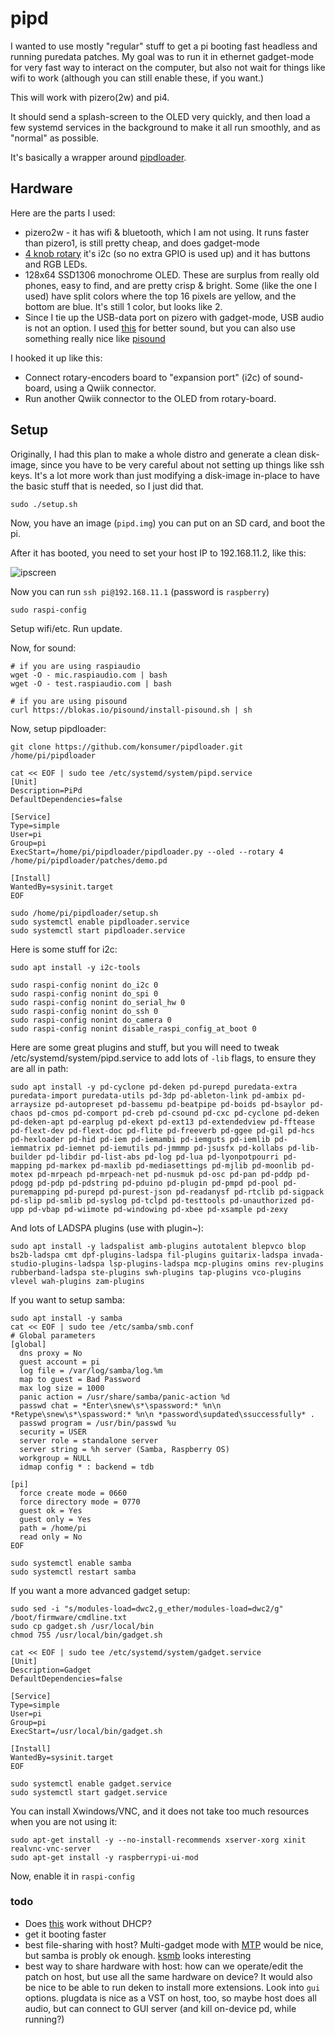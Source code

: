 # pipd

I wanted to use mostly "regular" stuff to get a pi booting fast headless and running puredata patches. My goal was to run it in ethernet gadget-mode for very fast way to interact on the computer, but also not wait for things like wifi to work (although you can still enable these, if you want.)

This will work with pizero(2w) and pi4.

It should send a splash-screen to the OLED very quickly, and then load a few systemd services in the background to make it all run smoothly, and as "normal" as possible.

It's basically a wrapper around [pipdloader](https://github.com/konsumer/pipdloader).

## Hardware

Here are the parts I used:

- pizero2w - it has wifi & bluetooth, which I am not using. It runs faster than pizero1, is still pretty cheap, and does gadget-mode
- [4 knob rotary](https://www.adafruit.com/product/5752) it's i2c (so no extra GPIO is used up) and it has buttons and RGB LEDs.
- 128x64 SSD1306 monochrome OLED. These are surplus from really old phones, easy to find, and are pretty crisp & bright. Some (like the one I used) have split colors where the top 16 pixels are yellow, and the bottom are blue. It's still 1 color, but looks like 2.
- Since I tie up the USB-data port on pizero with gadget-mode, USB audio is not an option. I used [this](https://www.amazon.com/RASPIAUDIO-Audio-Sound-Ultra-Raspberry/dp/B09JK728MB) for better sound, but you can also use something really nice like [pisound](https://blokas.io/pisound/)

I hooked it up like this:

- Connect rotary-encoders board to "expansion port" (i2c) of sound-board, using a Qwiik connector.
- Run another Qwiik connector to the OLED from rotary-board.


## Setup

Originally, I had this plan to make a whole distro and generate a clean disk-image, since you have to be very careful about not setting up things like ssh keys. It's a lot more work than just modifying a disk-image in-place to have the basic stuff that is needed, so I just did that.

```
sudo ./setup.sh
```

Now, you have an image (`pipd.img`) you can put on an SD card, and boot the pi.

After it has booted, you need to set your host IP to 192.168.11.2, like this:

![ipscreen](ipscreen.png)

Now you can run `ssh pi@192.168.11.1` (password is `raspberry`)


```
sudo raspi-config
```

Setup wifi/etc. Run update.

Now, for sound:

```
# if you are using raspiaudio
wget -O - mic.raspiaudio.com | bash
wget -O - test.raspiaudio.com | bash

# if you are using pisound
curl https://blokas.io/pisound/install-pisound.sh | sh
```

Now, setup pipdloader:

```
git clone https://github.com/konsumer/pipdloader.git /home/pi/pipdloader

cat << EOF | sudo tee /etc/systemd/system/pipd.service
[Unit]
Description=PiPd
DefaultDependencies=false

[Service]
Type=simple
User=pi
Group=pi
ExecStart=/home/pi/pipdloader/pipdloader.py --oled --rotary 4 /home/pi/pipdloader/patches/demo.pd

[Install]
WantedBy=sysinit.target
EOF

sudo /home/pi/pipdloader/setup.sh
sudo systemctl enable pipdloader.service
sudo systemctl start pipdloader.service
```

Here is some stuff for i2c:

```
sudo apt install -y i2c-tools

sudo raspi-config nonint do_i2c 0
sudo raspi-config nonint do_spi 0
sudo raspi-config nonint do_serial_hw 0
sudo raspi-config nonint do_ssh 0
sudo raspi-config nonint do_camera 0
sudo raspi-config nonint disable_raspi_config_at_boot 0
```

Here are some great plugins and stuff, but you will need to tweak /etc/systemd/system/pipd.service to add lots of `-lib` flags, to ensure they are all in path:

```
sudo apt install -y pd-cyclone pd-deken pd-purepd puredata-extra puredata-import puredata-utils pd-3dp pd-ableton-link pd-ambix pd-arraysize pd-autopreset pd-bassemu pd-beatpipe pd-boids pd-bsaylor pd-chaos pd-cmos pd-comport pd-creb pd-csound pd-cxc pd-cyclone pd-deken pd-deken-apt pd-earplug pd-ekext pd-ext13 pd-extendedview pd-fftease pd-flext-dev pd-flext-doc pd-flite pd-freeverb pd-ggee pd-gil pd-hcs pd-hexloader pd-hid pd-iem pd-iemambi pd-iemguts pd-iemlib pd-iemmatrix pd-iemnet pd-iemutils pd-jmmmp pd-jsusfx pd-kollabs pd-lib-builder pd-libdir pd-list-abs pd-log pd-lua pd-lyonpotpourri pd-mapping pd-markex pd-maxlib pd-mediasettings pd-mjlib pd-moonlib pd-motex pd-mrpeach pd-mrpeach-net pd-nusmuk pd-osc pd-pan pd-pddp pd-pdogg pd-pdp pd-pdstring pd-pduino pd-plugin pd-pmpd pd-pool pd-puremapping pd-purepd pd-purest-json pd-readanysf pd-rtclib pd-sigpack pd-slip pd-smlib pd-syslog pd-tclpd pd-testtools pd-unauthorized pd-upp pd-vbap pd-wiimote pd-windowing pd-xbee pd-xsample pd-zexy
```

And lots of LADSPA plugins (use with plugin~):

```
sudo apt install -y ladspalist amb-plugins autotalent blepvco blop bs2b-ladspa cmt dpf-plugins-ladspa fil-plugins guitarix-ladspa invada-studio-plugins-ladspa lsp-plugins-ladspa mcp-plugins omins rev-plugins rubberband-ladspa ste-plugins swh-plugins tap-plugins vco-plugins vlevel wah-plugins zam-plugins
```

If you want to setup samba:

```
sudo apt install -y samba
cat << EOF | sudo tee /etc/samba/smb.conf
# Global parameters
[global]
  dns proxy = No
  guest account = pi
  log file = /var/log/samba/log.%m
  map to guest = Bad Password
  max log size = 1000
  panic action = /usr/share/samba/panic-action %d
  passwd chat = *Enter\snew\s*\spassword:* %n\n *Retype\snew\s*\spassword:* %n\n *password\supdated\ssuccessfully* .
  passwd program = /usr/bin/passwd %u
  security = USER
  server role = standalone server
  server string = %h server (Samba, Raspberry OS)
  workgroup = NULL
  idmap config * : backend = tdb

[pi]
  force create mode = 0660
  force directory mode = 0770
  guest ok = Yes
  guest only = Yes
  path = /home/pi
  read only = No
EOF

sudo systemctl enable samba
sudo systemctl restart samba
```

If you want a more advanced gadget setup:

```
sudo sed -i "s/modules-load=dwc2,g_ether/modules-load=dwc2/g" /boot/firmware/cmdline.txt
sudo cp gadget.sh /usr/local/bin
chmod 755 /usr/local/bin/gadget.sh

cat << EOF | sudo tee /etc/systemd/system/gadget.service
[Unit]
Description=Gadget
DefaultDependencies=false

[Service]
Type=simple
User=pi
Group=pi
ExecStart=/usr/local/bin/gadget.sh

[Install]
WantedBy=sysinit.target
EOF

sudo systemctl enable gadget.service
sudo systemctl start gadget.service

```

You can install Xwindows/VNC, and it does not take too much resources when you are not using it:


```
sudo apt-get install -y --no-install-recommends xserver-xorg xinit realvnc-vnc-server
sudo apt-get install -y raspberrypi-ui-mod
```

Now, enable it in `raspi-config`


### todo

- Does [this](https://gist.github.com/gbaman/975e2db164b3ca2b51ae11e45e8fd40a) work without DHCP?
- get it booting faster
- best file-sharing with host? Multi-gadget mode with [MTP](https://github.com/viveris/uMTP-Responder) would be nice, but samba is probly ok enough. [ksmb](https://docs.kernel.org/next/filesystems/cifs/ksmbd.html) looks interesting
- best way to share hardware with host: how can we operate/edit the patch on host, but use all the same hardware on device? It would also be nice to be able to run deken to install more extensions. Look into `gui` options. plugdata is nice as a VST on host, too, so maybe host does all audio, but can connect to GUI server (and kill on-device pd, while running?)
